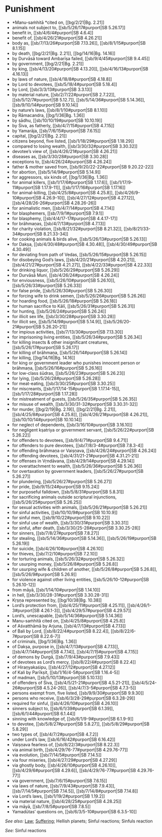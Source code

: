 # Punishment

* *Manu-saṁhitā *cited on, [[bg/2/21|Bg. 2.21]]
* animals not subject to, [[sb/5/26/17#purport|SB 5.26.17]]
* benefit in, [[sb/4/6/4#purport|SB 4.6.4]]
* benefit of, [[sb/4/26/21#purport|SB 4.26.21]]
* body as, [[sb/7/13/26#purport|SB 7.13.26]], [[sb/8/1/15#purport|SB 8.1.15]]
* by death, [[bg/2/21|Bg. 2.21]], [[bg/14/16|Bg. 14.16]]
* by Durvāsā toward Ambarīṣa failed, [[sb/9/4/45#purport|SB 9.4.45]]
* by government, [[bg/2/21|Bg. 2.21]]
* by king, [[sb/4/13/20#purport|SB 4.13.20]], [[sb/4/16/13#purport|SB 4.16.13]]
* by laws of nature, [[sb/4/18/8#purport|SB 4.18.8]]
* by Lord to devotees, [[sb/5/18/4#purport|SB 5.18.4]]
* by Lord, [[sb/3/3/13#purport|SB 3.3.13]]
* by material nature, [[sb/2/7/22#purport|SB 2.7.22]], [[sb/5/12/7#purport|SB 5.12.7]], [[sb/5/14/36#purport|SB 5.14.36]], [[sb/9/10/14#purport|SB 9.10.14]]
* by nature’s laws, [[sb/8/1/10#purport|SB 8.1.10]]
* by Rāmacandra, [[bg/1/36|Bg. 1.36]]
* by sādhu, [[sb/10/10/19#purport|SB 10.10.19]]
* by Śiva, as fatherly, [[sb/4/7/15#purport|SB 4.7.15]]
* by Yamarāja, [[sb/7/6/15#purport|SB 7.6.15]]
* capital, [[bg/2/21|Bg. 2.21]]
* citizens beyond, five listed, [[sb/1/18/29#purport|SB 1.18.29]]
* compared to losing wealth, [[sb/3/30/32#purport|SB 3.30.32]]
* devotee’s view of, [[sb/4/26/21#purport|SB 4.26.21]]
* diseases as, [[sb/3/30/28#purport|SB 3.30.28]]
* exceptions to, [[sb/4/26/24#purport|SB 4.26.24]]
* father & mother saved from, [[sb/9/20/22-22#purport|SB 9.20.22-22]]
* for abortion, [[sb/5/14/9#purport|SB 5.14.9]]
* for aggressors, six kinds of, [[bg/1/36|Bg. 1.36]]
* for animal killers, [[sb/1/17/6#purport|SB 1.17.6]], [[sb/1/17/9-11#purport|SB 1.17.9-11]], [[sb/1/17/16#purport|SB 1.17.16]]
* for animal-killing, [[sb/4/25/8#purport|SB 4.25.8]], [[sb/4/26/9-10#purport|SB 4.26.9-10]], [[sb/4/27/12#purport|SB 4.27.12]], [[sb/4/28/26-26#purport|SB 4.28.26-26]]
* for animalistic men, [[sb/4/7/14#purport|SB 4.7.14]]
* for blasphemers, [[sb/7/9/1#purport|SB 7.9.1]]
* for blasphemy, [[sb/4/4/17-17#purport|SB 4.4.17-17]]
* for brāhmaṇas, [[sb/4/7/13#purport|SB 4.7.13]]
* for charity violation, [[sb/8/21/32#purport|SB 8.21.32]], [[sb/8/21/33-34#purport|SB 8.21.33-34]]
* for cooking animals & birds alive, [[sb/5/26/13#purport|SB 5.26.13]]
* for Dakṣa, [[sb/4/30/48#purport|SB 4.30.48]], [[sb/4/30/49#purport|SB 4.30.49]]
* for deviating from path of Vedas, [[sb/5/26/15#purport|SB 5.26.15]]
* for disobeying God’s laws, [[sb/4/20/21#purport|SB 4.20.21]], [[sb/4/21/27#purport|SB 4.21.27]], [[sb/4/22/33#purport|SB 4.22.33]]
* for drinking liquor, [[sb/5/26/29#purport|SB 5.26.29]]
* for Durvāsā Muni, [[sb/4/26/24#purport|SB 4.26.24]]
* for enviousness, [[sb/5/26/10#purport|SB 5.26.10]], [[sb/5/26/33#purport|SB 5.26.33]]
* for false pride, [[sb/5/26/30#purport|SB 5.26.30]]
* for forcing wife to drink semen, [[sb/5/26/26#purport|SB 5.26.26]]
* for hoarding food, [[sb/5/26/18#purport|SB 5.26.18]]
* for human sacrifice to Kālī, [[sb/5/26/31#purport|SB 5.26.31]]
* for hunting, [[sb/5/26/24#purport|SB 5.26.24]]
* for illicit sex life, [[sb/3/30/28#purport|SB 3.30.28]]
* for illicit sex, [[sb/5/14/9#purport|SB 5.14.9]], [[sb/5/26/20-21#purport|SB 5.26.20-21]]
* for impious activities, [[sb/7/13/30#purport|SB 7.13.30]]
* for imprisoning living entities, [[sb/5/26/34#purport|SB 5.26.34]]
* for killing insects & other insignificant creatures, [[sb/5/26/17#purport|SB 5.26.17]]
* for killing of brāhmaṇa, [[sb/5/26/14#purport|SB 5.26.14]]
* for killing, [[bg/14/16|Bg. 14.16]]
* for king or government leader who punishes innocent person or brāhmaṇa, [[sb/5/26/16#purport|SB 5.26.16]]
* for low-class śūdras, [[sb/5/26/23#purport|SB 5.26.23]]
* for lying, [[sb/5/26/28#purport|SB 5.26.28]]
* for meat-eating, [[sb/3/30/25#purport|SB 3.30.25]]
* for miscreants, [[sb/1/17/14-15#purport|SB 1.17.14-15]], [[sb/1/17/28#purport|SB 1.17.28]]
* for mistreatment of guests, [[sb/5/26/35#purport|SB 5.26.35]]
* for misuse of wealth, [[sb/3/30/31-32#purport|SB 3.30.31-32]]
* for murder, [[bg/2/19|Bg. 2.19]], [[bg/2/21|Bg. 2.21]], [[sb/4/25/8#purport|SB 4.25.8]], [[sb/4/26/21#purport|SB 4.26.21]], [[sb/10/10/14#purport|SB 10.10.14]]
* for neglect of dependents, [[sb/3/16/10#purport|SB 3.16.10]]
* for negligent kṣatriya or government servant, [[sb/5/26/22#purport|SB 5.26.22]]
* for offenders to devotees, [[sb/9/4/71#purport|SB 9.4.71]]
* for offenders to pure devotees, [[sb/7/8/3-4#purport|SB 7.8.3-4]]
* for offending brāhmaṇa or Vaiṣṇava, [[sb/4/26/24#purport|SB 4.26.24]]
* for offending devotees, [[sb/4/31/21-21#purport|SB 4.31.21-21]]
* for offenses in Vṛndāvana, [[sb/4/29/14#purport|SB 4.29.14]]
* for overattachment to wealth, [[sb/5/26/36#purport|SB 5.26.36]]
* for overtaxation by government leaders, [[sb/5/26/27#purport|SB 5.26.27]]
* for plundering, [[sb/5/26/27#purport|SB 5.26.27]]
* for pride, [[sb/9/15/24#purport|SB 9.15.24]]
* for purposeful falldown, [[sb/5/8/31#purport|SB 5.8.31]]
* for sacrificing animals outside scriptural injunctions, [[sb/5/26/25#purport|SB 5.26.25]]
* for sexual activities with animals, [[sb/5/26/21#purport|SB 5.26.21]]
* for sinful activities, [[sb/10/10/9#purport|SB 10.10.9]]
* for sinful men, [[sb/9/10/22#purport|SB 9.10.22]]
* for sinful use of wealth, [[sb/3/30/31#purport|SB 3.30.31]]
* for sinful, after death, [[sb/3/30/25-28#purport|SB 3.30.25-28]]
* for sinners, [[sb/7/8/27#purport|SB 7.8.27]]
* for stealing, [[sb/5/14/36#purport|SB 5.14.36]], [[sb/5/26/19#purport|SB 5.26.19]]
* for suicide, [[sb/4/26/10#purport|SB 4.26.10]]
* for thieves, [[sb/7/2/10#purport|SB 7.2.10]]
* for torturing animals, [[sb/5/26/32#purport|SB 5.26.32]]
* for usurping money, [[sb/5/26/8#purport|SB 5.26.8]]
* for usurping wife & children of another, [[sb/5/26/8#purport|SB 5.26.8]], [[sb/5/26/9#purport|SB 5.26.9]]
* for violence against other living entities, [[sb/5/26/10-12#purport|SB 5.26.10-12]]
* from māyā, [[sb/1/14/10#purport|SB 1.14.10]]
* in hell, [[sb/3/30/28-31#purport|SB 3.30.28-31]]
* Kṛṣṇa represented by, [[bg/10/38|Bg. 10.38]]
* Lord’s protection from, [[sb/4/25/11#purport|SB 4.25.11]], [[sb/4/26/1-3#purport|SB 4.26.1-3]], [[sb/4/29/57#purport|SB 4.29.57]]
* Lord’s, unescapable, [[sb/5/14/36#purport|SB 5.14.36]]
* Manu-saṁhitā cited on, [[sb/4/25/8#purport|SB 4.25.8]]
* of Aśvatthāmā by Arjuna, [[sb/4/7/13#purport|SB 4.7.13]]
* of Bali by Lord, [[sb/8/22/4#purport|SB 8.22.4]], [[sb/8/22/6-7#purport|SB 8.22.6-7]]
* of criminals, [[bg/1/36|Bg. 1.36]]
* of Dakṣa, purpose in, [[sb/4/7/13#purport|SB 4.7.13]], [[sb/4/7/14#purport|SB 4.7.14]], [[sb/4/7/15#purport|SB 4.7.15]]
* of demons by Durgā, [[sb/7/9/43#purport|SB 7.9.43]]
* of devotees as Lord’s mercy, [[sb/8/22/4#purport|SB 8.22.4]]
* of Hiraṇyakaśipu, [[sb/4/27/12#purport|SB 4.27.12]]
* of Kali by Parīkṣit, [[sb/1/16/4-5#purport|SB 1.16.4-5]]
* of madman, [[sb/5/10/13#purport|SB 5.10.13]]
* of offenders of Śiva, [[sb/4/5/21-21#purport|SB 4.5.21-21]], [[sb/4/5/24-26#purport|SB 4.5.24-26]], [[sb/4/7/3-5#purport|SB 4.7.3-5]]
* persons exempt from, five listed, [[sb/9/9/30#purport|SB 9.9.30]]
* persons who receive, [[sb/6/3/28-29#purport|SB 6.3.28-29]]
* required for sinful, [[sb/4/26/10#purport|SB 4.26.10]]
* sinners subject to, [[sb/6/1/39#purport|SB 6.1.39]], [[sb/6/1/44#purport|SB 6.1.44]]
* sinning with knowledge of, [[sb/6/1/9-9#purport|SB 6.1.9-9]]
* to devotee, [[sb/5/8/27#purport|SB 5.8.27]], [[sb/5/8/29#purport|SB 5.8.29]]
* two types of, [[sb/4/7/2#purport|SB 4.7.2]]
* under Lord’s law, [[sb/6/16/42#purport|SB 6.16.42]]
* Vaiṣṇava fearless of, [[sb/8/22/3#purport|SB 8.22.3]]
* via animal birth, [[sb/4/29/76-77#purport|SB 4.29.76-77]]
* via evolution, [[sb/7/14/5#purport|SB 7.14.5]]
* via four miseries, [[sb/4/27/29#purport|SB 4.27.29]]
* via ghostly body, [[sb/4/26/10#purport|SB 4.26.10]], [[sb/4/29/6#purport|SB 4.29.6]], [[sb/4/29/76-77#purport|SB 4.29.76-77]]
* via government, [[sb/7/6/15#purport|SB 7.6.15]]
* via laws of nature, [[sb/7/9/43#purport|SB 7.9.43]], [[sb/7/14/5#purport|SB 7.14.5]], [[sb/7/14/8#purport|SB 7.14.8]]
* via Lord’s laws, [[sb/1/19/2#purport|SB 1.19.2]]
* via material nature, [[sb/4/28/25#purport|SB 4.28.25]]
* via māyā, [[sb/7/8/5#purport|SB 7.8.5]]
* Yamadūtas’ questions on, [[sb/6/3/5-10#purport|SB 6.3.5-10]]

*See also:* [Law](entries/laws.md); [Suffering](entries/sufferings.md); Hellish planets; Sinful reactions; Sinfuls reaction

*See:* Sinful reactions
